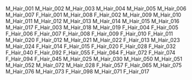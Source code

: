 M_Hair_001
M_Hair_002
M_Hair_003
M_Hair_004
M_Hair_005
M_Hair_006
M_Hair_007
F_Hair_001
M_Hair_008
F_Hair_002
M_Hair_009
M_Hair_010
M_Hair_011
M_Hair_012
M_Hair_013
M_Hair_014
M_Hair_015
M_Hair_016
M_Hair_017
F_Hair_003
M_Hair_018
M_Hair_019
F_Hair_004
F_Hair_005
F_Hair_006
F_Hair_007
F_Hair_008
F_Hair_009
F_Hair_010
F_Hair_011
M_Hair_020
F_Hair_012
M_Hair_021
M_Hair_022
F_Hair_013
M_Hair_023
M_Hair_024
F_Hair_014
F_Hair_015
F_Hair_020
F_Hair_028
F_Hair_032
F_Hair_040
F_Hair_092
F_Hair_055
F_Hair_064
F_Hair_072
F_Hair_074
F_Hair_094
F_Hair_045
M_Hair_025
M_Hair_030
M_Hair_050
M_Hair_051
M_Hair_052
M_Hair_072
M_Hair_028
F_Hair_057
F_Hair_065
M_Hair_075
M_Hair_076
M_Hair_073
F_Hair_098
M_Hair_071
F_Hair_017